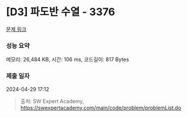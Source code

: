 # [D3] 파도반 수열 - 3376 

[문제 링크](https://swexpertacademy.com/main/code/problem/problemDetail.do?contestProbId=AWD3Y27q3QIDFAUZ) 

### 성능 요약

메모리: 26,484 KB, 시간: 106 ms, 코드길이: 817 Bytes

### 제출 일자

2024-04-29 17:12



> 출처: SW Expert Academy, https://swexpertacademy.com/main/code/problem/problemList.do